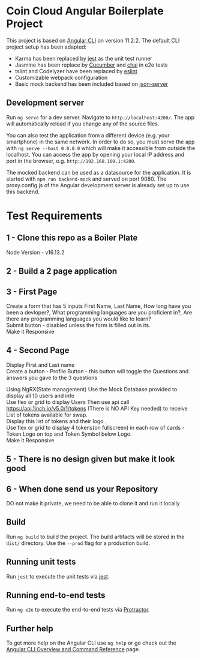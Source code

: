 # Coin Cloud Angular Boilerplate Project

This project is based on [Angular CLI](https://github.com/angular/angular-cli) on version 11.2.2. The default CLI project setup has been adapted:

- Karma has been replaced by [jest](https://jestjs.io/) as the unit test runner
- Jasmine has been replace by [Cucumber](https://github.com/cucumber/cucumber-js) and [chai](https://www.chaijs.com/) in e2e tests
- tslint and Codelyzer have been replaced by [eslint](https://eslint.org/)
- Customizable webpack configuration
- Basic mock backend has been included based on [json-server](https://github.com/typicode/json-server)

## Development server

Run `ng serve` for a dev server. Navigate to `http://localhost:4200/`. The app will automatically reload if you change any of the source files.

You can also test the application from a different device (e.g. your smartphone) in the same network. In order to do so, you must serve the app with `ng serve --host 0.0.0.0` which will make it accessible from outside the localhost. You can access the app by opening your local IP address and port in the browser, e.g. `http://192.168.100.1:4200`.

The mocked backend can be used as a datasource for the application. It is started with `npm run backend-mock` and served on port 9080. The proxy.config.js of the Angular development server is already set up to use this backend.

# Test Requirements
## 1 - Clone this repo as a Boiler Plate
Node Version - v16.13.2 

## 2 - Build a 2 page application
## 3 - First Page 
Create a form that has 5 inputs First Name, Last Name, How long have you been a devloper?, What programming languages are you proficient in?, Are there any programming languages you would like to learn?  
Submit button - disabled unless the form is filled out in its.  
Make it Responsive

## 4 - Second Page
Display First and Last name  
Create a button - Profile Button - this button will toggle the Questions and answers you gave to the 3 questions 

Using NgRX(State management) Use the Mock Database provided to display all 10 users and info  
Use flex or grid to display Users
Then use api call https://api.1inch.io/v5.0/1/tokens (There is NO API Key needed) to receive List of tokens available for swap.  
Display this list of tokens and their logo .  
Use flex or grid to display 4 tokens(on fullscreen) in each row of cards - Token Logo on top and Token Symbol below Logo.  
Make it Responsive
## 5 - There is no design given but make it look good

## 6 - When done send us your Repository
DO not make it private, we need to be able to clone it and run it locally

## Build

Run `ng build` to build the project. The build artifacts will be stored in the `dist/` directory. Use the `--prod` flag for a production build.

## Running unit tests

Run `jest` to execute the unit tests via [jest](https://jestjs.io/).

## Running end-to-end tests

Run `ng e2e` to execute the end-to-end tests via [Protractor](http://www.protractortest.org/).

## Further help

To get more help on the Angular CLI use `ng help` or go check out the [Angular CLI Overview and Command Reference](https://angular.io/cli) page.

